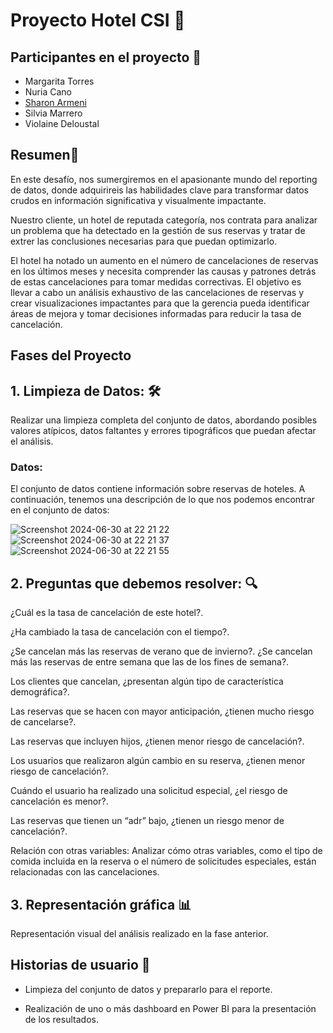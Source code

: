# Proyecto Hotel CSI 🏨

## Participantes en el proyecto 👥
- Margarita Torres
- Nuria Cano
- [Sharon Armeni](https://www.linkedin.com/in/sharon-armeni)
- Silvia Marrero
- Violaine Deloustal

## **Resumen**📝

En este desafío, nos sumergiremos en el apasionante mundo del reporting de datos, donde adquirireis las habilidades clave para transformar datos crudos en información significativa y visualmente impactante.

Nuestro cliente, un hotel de reputada categoría, nos contrata para analizar un problema que ha detectado en la gestión de sus reservas y tratar de extrer las conclusiones necesarias para que puedan optimizarlo.

El hotel ha notado un aumento en el número de cancelaciones de reservas en los últimos meses y necesita comprender las causas y patrones detrás de estas cancelaciones para tomar medidas correctivas. 
El objetivo es llevar a cabo un análisis exhaustivo de las cancelaciones de reservas y crear visualizaciones impactantes para que la gerencia pueda identificar áreas de mejora y tomar decisiones informadas para reducir la tasa de cancelación.


## **Fases del Proyecto**


## **1. Limpieza de Datos:**  🛠️ 
Realizar una limpieza completa del conjunto de datos, abordando posibles valores atípicos, datos faltantes y errores tipográficos que puedan afectar el análisis.

### **Datos:**
El conjunto de datos contiene información sobre reservas de hoteles. A continuación, tenemos una descripción de lo que nos podemos encontrar en el conjunto de datos:

![Screenshot 2024-06-30 at 22 21 22](https://github.com/nuriancg/project-da-promo-H-modulo-4-team-Hotel_CSI/assets/163455143/63a51dda-a8cc-45d8-beb7-a2fc9d2527b2)
![Screenshot 2024-06-30 at 22 21 37](https://github.com/nuriancg/project-da-promo-H-modulo-4-team-Hotel_CSI/assets/163455143/5bf9bc66-5ef0-454c-a2a0-580e5359c66c)
![Screenshot 2024-06-30 at 22 21 55](https://github.com/nuriancg/project-da-promo-H-modulo-4-team-Hotel_CSI/assets/163455143/59eed48c-b0b3-4892-bc69-3c8144d574f4)


## **2. Preguntas que debemos resolver:** 🔍

¿Cuál es la tasa de cancelación de este hotel?.

¿Ha cambiado la tasa de cancelación con el tiempo?.

¿Se cancelan más las reservas de verano que de invierno?. ¿Se cancelan más las reservas de entre semana que las de los fines de semana?.

Los clientes que cancelan, ¿presentan algún tipo de característica demográfica?.

Las reservas que se hacen con mayor anticipación, ¿tienen mucho riesgo de cancelarse?.

Las reservas que incluyen hijos, ¿tienen menor riesgo de cancelación?.

Los usuarios que realizaron algún cambio en su reserva, ¿tienen menor riesgo de cancelación?.

Cuándo el usuario ha realizado una solicitud especial, ¿el riesgo de cancelación es menor?.

Las reservas que tienen un “adr” bajo, ¿tienen un riesgo menor de cancelación?.

Relación con otras variables: Analizar cómo otras variables, como el tipo de comida incluida en la reserva o el número de solicitudes especiales, están relacionadas con las cancelaciones.

## **3. Representación gráfica** 📊
Representación visual del análisis realizado en la fase anterior.
 
## **Historias de usuario** 🎯

- Limpieza del conjunto de datos y prepararlo para el reporte.

- Realización de uno o más dashboard en Power BI para la presentación de los resultados.
  
